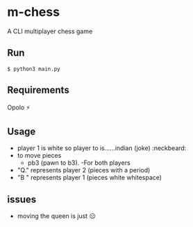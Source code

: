 # m-chess
A CLI multiplayer chess game

## Run
```
$ python3 main.py
```

## Requirements
Opolo :zap:

## Usage
   - player 1 is white so player to is......indian (joke) :neckbeard: 
   - to move pieces
     - pb3 (pawn to b3). -For both players
   - "Q." represents player 2 (pieces with a period)
   - "B " represents player 1 (pieces white whitespace)

## issues
   - moving the queen is just :expressionless:
